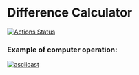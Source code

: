 # Difference Calculator

[![Actions Status](https://github.com/vlapinaa/frontend-project-46/actions/workflows/hexlet-check.yml/badge.svg)](https://github.com/vlapinaa/frontend-project-46/actions)

### Example of computer operation:
[![asciicast](https://asciinema.org/a/3LC3UFgdTNlBr9Q3vBj83AkaF.svg)](https://asciinema.org/a/3LC3UFgdTNlBr9Q3vBj83AkaF)